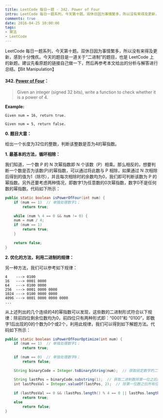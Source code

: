 ```yaml
---
title: LeetCode 每日一题 - 342. Power of Four
intro: LeetCode 每日一题系列，今天第十题。双休日因为事情繁多，所以没有来得及更新，感到十分愧疚。今天的题目是一道关于“二进制”的题目，也是 LeetCode 上的新题。建议先看原题的链接自己做一下，然后再参考本文给出的分析与解答进行总结。【Bit Manipulation】
comments: true
date: 2016-04-25 10:00:00
tags:
- 算法
- LeetCode
---
```


LeetCode 每日一题系列，今天第十题。双休日因为事情繁多，所以没有来得及更新，感到十分愧疚。今天的题目是一道关于“二进制”的题目，也是 LeetCode 上的新题。建议先看原题的链接自己做一下，然后再参考本文给出的分析与解答进行总结。【Bit Manipulation】

#### 342. [Power of Four](https://leetcode.com/problems/power-of-four/)：


> Given an integer (signed 32 bits), write a function to check whether it is a power of 4.

**Example:**

```text
Given num = 16, return true. 

Given num = 5, return false.
```

**0. 题目大意：**

给出一个长度为32位的整数，判断该整数是否为4的幂指数。

**1. 最基本的方法，循环相除：**

我们知道，一个数 P 的 N 次幂指数即 N 个该数（P）相乘。那么相反的，想要判断一个数是否为该数(P)的幂指数，可以通过将此数与 P 相除，如果通过 N 次相除后得到的值为1（除尽），并且每次相除时的余数均为0，我们即可判断该数为 P 的幂指数。另外还要考虑两种情况，即数字1为任意数的0次幂指数，数字0不是任何数的幂指数。代码如下所示：

```java
public static boolean isPowerOfFour(int num) {
    if (num == 1)  // 单独处理数字1；
        return true;
	
    while (num % 4 == 0 && num != 0) {
	num = num / 4;
	if (num == 1)
	    return true;
    }
	
    return false;
}
```


**2. 优化的方法，利用二进制的规律：**

另一种方法，我们可以参考如下规律：

```text
4    ---> ‭0100‬
16   ---> ‭0001 0000‬
64   ---> ‭0100 0000‬
256  ---> ‭0001 0000 0000‬
1024 ---> ‭0100 0000 0000
4096 ---> ‬‭0001 0000 0000 0000‬
...
```

从上述列出的几个连续的4的幂指数可以发现，这些数的二进制形式符合以下规律：除前四位剩余位数均为0，前四位只有两种形式即：“0001”和 “0100”，即数字1后出现的0的个数为0个或2个，利用此规律，我们可以得到如下解题方法。代码如下所示：

```java
public static boolean isPowerOfFourOptimize(int num) {
    if (num == 1)  // 单独处理数字1；
	    return true;
	
    if (num == 0)  // 单独处理数字0；
	    return false;
	
    String binaryCode = Integer.toBinaryString(num);  // 获取给定数字的二进制形式（没有前置0补全，即以1开头）；
	
    String lastPos = binaryCode.substring(1);  // 获取二进制数除第一位之后的所有位数字；
    int lastPosVal = Integer.valueOf(lastPos, 2);  // 除第一位数之后所有位数组成的二进制数字的值；
	
    if (lastPosVal == 0 && (lastPos.length() % 4 == 0 || lastPos.length() % 4 == 2))  // 满足条件则返回 true；
	    return true;
    else
	    return false;
}
```